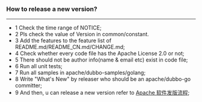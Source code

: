 ### How to release a new version?
---

* 1 Check the time range of NOTICE;
* 2 Pls check the value of Version in common/constant.
* 3 Add the features to the feature list of README.md/README_CN.md/CHANGE.md;
* 4 Check whether every code file has the Apache License 2.0 or not;
* 5 There should not be author info(name & email etc) exist in code file;
* 6 Run all unit tests;
* 7 Run all samples in apache/dubbo-samples/golang;
* 8 Write "What's New" by releaser who should be an apache/dubbo-go committer;
* 9 And then, u can release a new version refer to [Apache 软件发版流程](./apache-release-procedure-20200306.md);